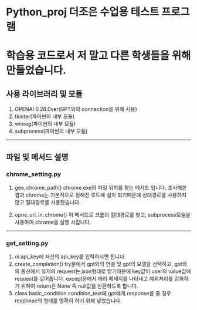 # Python_proj 더조은 수업용 테스트 프로그램   
# 학습용 코드로서 저 말고 다른 학생들을 위해 만들었습니다.

## 사용 라이브러리 및 모듈
1.  OPENAI 0.28.0ver(GPT와의 connection을 위해 사용)
2.  tkinter(파이썬의 내부 모듈)
3.  winreg(파이썬의 내부 모듈)
4.  subprocess(파이썬의 내부 모듈)
***
## 파일 및 메서드 설명
### chrome_setting.py
1.  gee_chrome_path()
  chrome.exe의 파일 위치를 찾는 메서드 입니다.
  조사해본 결과 chrome는 기본적으로 정해진 루트에 설치 되기때문에 상대경로를 사용하지않고 절대경로를 사용했습니다.
  
2.  opne_url_in_chrome()
  위 메서드로 크롬의 절대경로를 찾고, subprocess모듈을 사용하여 chrome을 실행 시킵니다.
***
### get_setting.py
1.  oi.api_key에 자신의 api_key를 입력하시면 됩니다.
2.  create_completion()
  try문에서 gpt와의 연결 및 gpt의 모델을 선택하고, gpt와의 통신에서 유저의 request는 json형태로 받기때문에 key값이 user의 value값에 request를     넣어줍니다.
  except문에서 에러 메세지를 나타내고 예외처리를 강화하기 위하여 return은 None 즉 null값을 반환하도록 합니다.
3. class basic_condition
   condition_text에 gpt에게 response를 줄 경우 response의 형태를 명확히 하기 위해 넣었습니다.
